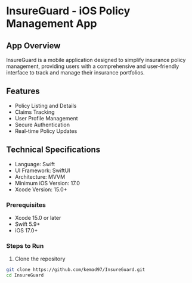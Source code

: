 # InsureGuard - iOS Policy Management App

## App Overview
InsureGuard is a mobile application designed to simplify insurance policy management, providing users with a comprehensive and user-friendly interface to track and manage their insurance portfolios.

## Features
- Policy Listing and Details
- Claims Tracking
- User Profile Management
- Secure Authentication
- Real-time Policy Updates

## Technical Specifications
- Language: Swift
- UI Framework: SwiftUI
- Architecture: MVVM
- Minimum iOS Version: 17.0
- Xcode Version: 15.0+

### Prerequisites
- Xcode 15.0 or later
- Swift 5.9+
- iOS 17.0+

### Steps to Run
1. Clone the repository
```bash
git clone https://github.com/kemad97/InsureGuard.git
cd InsureGuard
